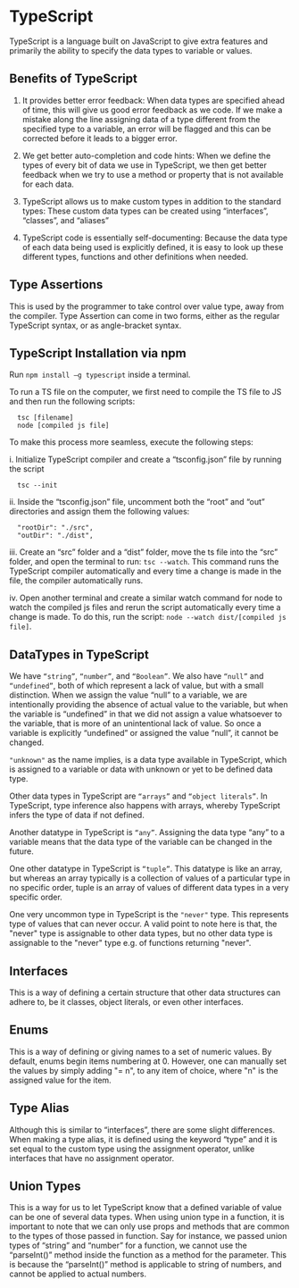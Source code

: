 # TypeScript

TypeScript is a language built on JavaScript to give extra features and primarily the ability to specify the data types to variable or values.
 
## Benefits of TypeScript
1.	It provides better error feedback: When data types are specified ahead of time, this will give us good error feedback as we code. If we make a mistake along the line assigning data of a type different from the specified type to a variable, an error will be flagged and this can be corrected before it leads to a bigger error.
 
2.	We get better auto-completion and code hints: When we define the types of every bit of data we use in TypeScript, we then get better feedback when we try to use a method or property that is not available for each data.
3.	TypeScript allows us to make custom types in addition to the standard types: These custom data types can be created using “interfaces”, “classes”, and “aliases”
 
4.	TypeScript code is essentially self-documenting: Because the data type of each data being used is explicitly defined, it is easy to look up these different types, functions and other definitions when needed.

## Type Assertions
This is used by the programmer to take control over value type, away from the compiler. Type Assertion can come in two forms, either as the regular TypeScript syntax, or as angle-bracket syntax.

## TypeScript Installation via npm
Run ```npm install –g typescript``` inside a terminal.

To run a TS file on the computer, we first need to compile the TS file to JS and then run the following scripts:
```
  tsc [filename]
  node [compiled js file]
```

To make this process more seamless, execute the following steps:

i.	Initialize TypeScript compiler and create a “tsconfig.json” file by running the script
```
  tsc --init
```

ii.	Inside the “tsconfig.json” file, uncomment both the “root” and “out” directories and assign them the following values:
```
  "rootDir": "./src",
  "outDir": "./dist",
```

iii.	Create an “src” folder and a “dist” folder, move the ts file into the “src” folder, and open the terminal to run: ```tsc --watch```.
This command runs the TypeScript compiler automatically and every time a change is made in the file, the compiler automatically runs.

iv.	Open another terminal and create a similar watch command for node to watch the compiled js files and rerun the script automatically every time a change is made. To do this, run the script: ```node --watch dist/[compiled js file]```.

## DataTypes in TypeScript
We have ```“string”```, ```“number”```, and ```“Boolean”```. We also have ```“null”``` and ```“undefined”```, both of which represent a lack of value, but with a small distinction. When we assign the value “null” to a variable, we are intentionally providing the absence of actual value to the variable, but when the variable is “undefined” in that we did not assign a value whatsoever to the variable, that is more of an unintentional lack of value. So once a variable is explicitly “undefined” or assigned the value “null”, it cannot be changed.

```"unknown"``` as the name implies, is a data type available in TypeScript, which is assigned to a variable or data with unknown or yet to be defined data type.
 
Other data types in TypeScript are ```“arrays”``` and ```“object literals”```. In TypeScript, type inference also happens with arrays, whereby TypeScript infers the type of data if not defined.
 
Another datatype in TypeScript is ```“any”```. Assigning the data type “any” to a variable means that the data type of the variable can be changed in the future.
 
One other datatype in TypeScript is ```“tuple”```. This datatype is like an array, but whereas an array typically is a collection of values of a particular type in no specific order, tuple is an array of values of different data types in a very specific order.

One very uncommon type in TypeScript is the ```"never"``` type. This represents type of values that can never occur. A valid point to note here is that, the "never" type is assignable to other data types, but no other data type is assignable to the "never" type e.g. of functions returning "never".
 
 
## Interfaces
This is a way of defining a certain structure that other data structures can adhere to, be it classes, object literals, or even other interfaces.

## Enums
This is a way of defining or giving names to a set of numeric values. By default, enums begin items numbering at 0. However, one can manually set the values by simply adding "= n", to any item of choice, where "n" is the assigned value for the item. 
 
 
## Type Alias
Although this is similar to “interfaces”, there are some slight differences. When making a type alias, it is defined using the keyword “type” and it is set equal to the custom type using the assignment operator, unlike interfaces that have no assignment operator.
 
 
## Union Types
This is a way for us to let TypeScript know that a defined variable of value can be one of several data types.
When using union type in a function, it is important to note that we can only use props and methods that are common to the types of those passed in function.
Say for instance, we passed union types of “string” and “number” for a function, we cannot use the “parseInt()” method inside the function as a method for the parameter. This is because the “parseInt()” method is applicable to string of numbers, and cannot be applied to actual numbers.
